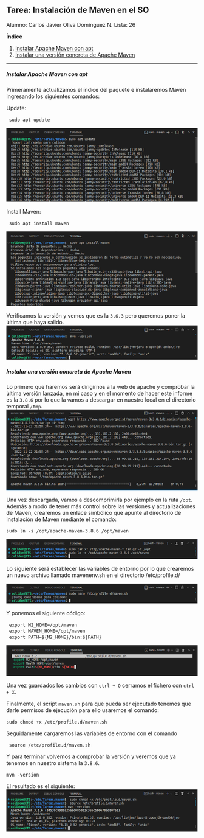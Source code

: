 ## Tarea: Instalación de Maven en el SO
Alumno: Carlos Javier Oliva Domínguez
N. Lista: 26

**Índice**

1. [Instalar Apache Maven con apt](#id1)
2. [Instalar una versión concreta de Apache Maven](#id2)


---

##### Instalar Apache Maven con apt <a name="id1"></a>
Primeramente actualizamos el índice del paquete e instalaremos Maven ingresando los siguientes comandos:

Update:
```
 sudo apt update
```
![img](img/1_update.png)

Install Maven:
```
 sudo apt install maven
```
![img](img/2_install_maven.png)

Verificamos la versión y vemos que es la `3.6.3` pero queremos poner la última que haya salido.
![img](img/3_mvn_version.png)

##### Instalar una versión concreta de Apache Maven <a name="id2"></a>
Lo primero que haremos será dirigirnos a la web de apache y comprobar la última versión lanzada, en mi caso y en el momento de hacer este informe es la `3.8.6` por lo que la vamos a descargar en nuestro local en el directorio temporal `/tmp`.
![img](img/4_wget_maven_386.png)

Una vez descargada, vamos a descomprimirla por ejemplo en la ruta `/opt`.
Además a modo de tener más control sobre las versiones y actualizaciones de Maven, crearemos un  enlace simbólico que apunte al directorio de instalación de Maven mediante el comando:
```
sudo ln -s /opt/apache-maven-3.8.6 /opt/maven
```
![img](img/5_link_maven.png)

Lo siguiente será establecer las variables de entorno por lo que crearemos un nuevo archivo llamado mavenenv.sh en el directorio /etc/profile.d/

![img](img/6_nano_maven.sh.png)

Y ponemos el siguiente código:
```
 export M2_HOME=/opt/maven
 export MAVEN_HOME=/opt/maven
 export PATH=${M2_HOME}/bin:${PATH}
```
![img](img/7_exports.png)

Una vez guardados los cambios con `ctrl + O` cerramos el fichero con `ctrl + X`.

Finalmente, el script `maven.sh` para que pueda ser ejecutado tenemos que darle permisos de ejecución para ello usaremos el comando:
```
sudo chmod +x /etc/profile.d/maven.sh
```
Seguidamente cargaremos las variables de entorno con el comando 
```
 source /etc/profile.d/maven.sh
```
Y para terminar volvemos a comprobar la versión y veremos que ya tenemos en nuestro sistema la `3.8.6`.
```
mvn -version
```
El resultado es el siguiente:
![img](img/8_chmod_source_version.png)
